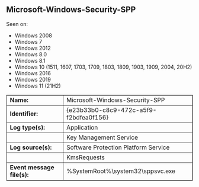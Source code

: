 ## Microsoft-Windows-Security-SPP

Seen on:
* Windows 2008
* Windows 7
* Windows 2012
* Windows 8.0
* Windows 8.1
* Windows 10 (1511, 1607, 1703, 1709, 1803, 1809, 1903, 1909, 2004, 20H2)
* Windows 2016
* Windows 2019
* Windows 11 (21H2)

<table border="1" class="docutils">
  <tbody>
    <tr>
      <td><b>Name:</b></td>
      <td>Microsoft-Windows-Security-SPP</td>
    </tr>
    <tr>
      <td><b>Identifier:</b></td>
      <td>{e23b33b0-c8c9-472c-a5f9-f2bdfea0f156}</td>
    </tr>
    <tr>
      <td><b>Log type(s):</b></td>
      <td>Application</td>
    </tr>
    <tr>
      <td>&nbsp;</td>
      <td>Key Management Service</td>
    </tr>
    <tr>
      <td><b>Log source(s):</b></td>
      <td>Software Protection Platform Service</td>
    </tr>
    <tr>
      <td>&nbsp;</td>
      <td>KmsRequests</td>
    </tr>
    <tr>
      <td><b>Event message file(s):</b></td>
      <td>%SystemRoot%\system32\sppsvc.exe</td>
    </tr>
  </tbody>
</table>

&nbsp;

